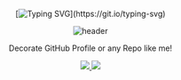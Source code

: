 <div align="center">

[![Typing SVG](https://readme-typing-svg.herokuapp.com?size=20&color=auto&lines=😘Welcome+To+My+GitHub+Page!)](https://git.io/typing-svg)

![header](https://capsule-render.vercel.app/api?type=waving&color=auto&height=300&section=header&text=Seonmi%20Back&fontSize=90&fontAlignY=40)

<p align='center'> Decorate GitHub Profile or any Repo like me! </p>
<p align='center'>
  <a href="https://github.com/kyechan99/capsule-render/labels/Idea">
    <img src="https://img.shields.io/badge/IDEA%20ISSUE%20-%23F7DF1E.svg?&style=for-the-badge&&logoColor=white"/>
  </a>
  <a href="#demo">
    <img src="https://img.shields.io/badge/DEMO%20-%234FC08D.svg?&style=for-the-badge&&logoColor=white"/>
  </a>
</p>
